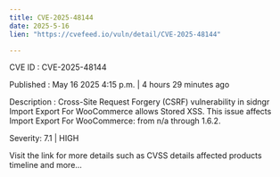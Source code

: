 ```yaml
---
title: CVE-2025-48144
date: 2025-5-16
lien: "https://cvefeed.io/vuln/detail/CVE-2025-48144"

---
```


CVE ID : CVE-2025-48144

Published :  May 16
2025
4:15 p.m. | 4 hours
29 minutes ago

Description : Cross-Site Request Forgery (CSRF) vulnerability in sidngr Import Export For WooCommerce allows Stored XSS. This issue affects Import Export For WooCommerce: from n/a through 1.6.2.

Severity: 7.1 | HIGH

Visit the link for more details
such as CVSS details
affected products
timeline
and more...
